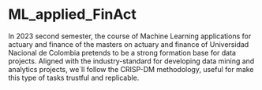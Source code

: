 # ML_applied_FinAct

In 2023 second semester, the course of Machine Learning applications for actuary and finance of the masters on actuary and finance of Universidad Nacional de Colombia pretends to be a strong formation base for data projects. Aligned with the industry-standard for developing data mining and analytics projects, we´ll follow the CRISP-DM methodology, useful for make this type of tasks trustful and replicable.
